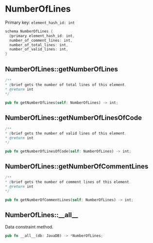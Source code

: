 # NumberOfLines

Primary key: `element_hash_id: int`

```rust
schema NumberOfLines {
  @primary element_hash_id: int,
  number_of_comment_lines: int,
  number_of_total_lines: int,
  number_of_valid_lines: int,
}
```
## NumberOfLines::getNumberOfLines

```java
/**
* @brief gets the number of total lines of this element.
* @return int
*/
```
```rust
pub fn getNumberOfLines(self: NumberOfLines) -> int;
```
## NumberOfLines::getNumberOfLinesOfCode

```java
/**
* @brief gets the number of valid lines of this element.
* @return int
*/
```
```rust
pub fn getNumberOfLinesOfCode(self: NumberOfLines) -> int;
```
## NumberOfLines::getNumberOfCommentLines

```java
/**
* @brief gets the number of comment lines of this element.
* @return int
*/
```
```rust
pub fn getNumberOfCommentLines(self: NumberOfLines) -> int;
```
## NumberOfLines::\_\_all\_\_

Data constraint method.

```rust
pub fn __all__(db: JavaDB) -> *NumberOfLines;
```

